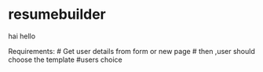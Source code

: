# resumebuilder
hai hello

Requirements:
          # Get user details from form or new page
          # then ,user should choose the template
          #users choice
 
